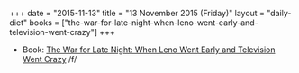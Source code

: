 +++
date = "2015-11-13"
title = "13 November 2015 (Friday)"
layout = "daily-diet"
books = ["the-war-for-late-night-when-leno-went-early-and-television-went-crazy"]
+++

<ul>
<li class="entry Book">Book: <a href="/books/the-war-for-late-night-when-leno-went-early-and-television-went-crazy">The War for Late Night: When Leno Went Early and Television Went Crazy</a> /f/</li>
</ul>